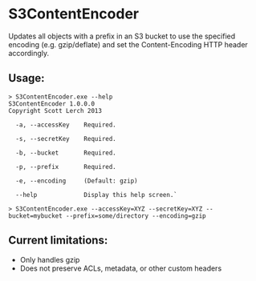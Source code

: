 S3ContentEncoder
================

Updates all objects with a prefix in an S3 bucket to use the specified encoding (e.g. gzip/deflate) and set the Content-Encoding HTTP header accordingly.

Usage:
------

	> S3ContentEncoder.exe --help 
	S3ContentEncoder 1.0.0.0                                                                                
	Copyright Scott Lerch 2013                                                                            
                                                                                                        
	  -a, --accessKey    Required.                                                                          
                                                                                                        
	  -s, --secretKey    Required.                                                                          
                                                                                                        
	  -b, --bucket       Required.                                                                          
                                                                                                        
	  -p, --prefix       Required.                                                                          
                                                                                                        
	  -e, --encoding     (Default: gzip)                                                                    
                                                                                                        
	  --help             Display this help screen.`                                               

	> S3ContentEncoder.exe --accessKey=XYZ --secretKey=XYZ --bucket=mybucket --prefix=some/directory --encoding=gzip

Current limitations:
--------------------

- Only handles gzip
- Does not preserve ACLs, metadata, or other custom headers